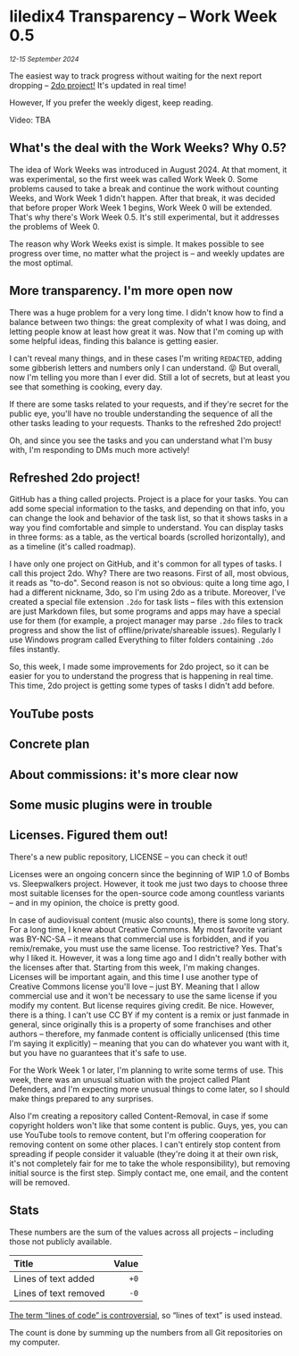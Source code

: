 # liledix4 Transparency – Work Week 0.5

*<sup>12-15 September 2024</sup>*

The easiest way to track progress without waiting for the next report dropping – [2do project!](https://github.com/users/liledix4/projects/15/views/3) It's updated in real time!

However, If you prefer the weekly digest, keep reading.

Video: TBA

## What's the deal with the Work Weeks? Why 0.5?

The idea of Work Weeks was introduced in August 2024. At that moment, it was experimental, so the first week was called Work Week 0. Some problems caused to take a break and continue the work without counting Weeks, and Work Week 1 didn't happen. After that break, it was decided that before proper Work Week 1 begins, Work Week 0 will be extended. That's why there's Work Week 0.5. It's still experimental, but it addresses the problems of Week 0.

The reason why Work Weeks exist is simple. It makes possible to see progress over time, no matter what the project is – and weekly updates are the most optimal.

## More transparency. I'm more open now

There was a huge problem for a very long time. I didn't know how to find a balance between two things: the great complexity of what I was doing, and letting people know at least how great it was. Now that I'm coming up with some helpful ideas, finding this balance is getting easier.

I can't reveal many things, and in these cases I'm writing `REDACTED`, adding some gibberish letters and numbers only I can understand. 😝 But overall, now I'm telling you more than I ever did. Still a lot of secrets, but at least you see that something is cooking, every day.

If there are some tasks related to your requests, and if they're secret for the public eye, you'll have no trouble understanding the sequence of all the other tasks leading to your requests. Thanks to the refreshed 2do project!

Oh, and since you see the tasks and you can understand what I'm busy with, I'm responding to DMs much more actively!

## Refreshed 2do project!

GitHub has a thing called projects. Project is a place for your tasks. You can add some special information to the tasks, and depending on that info, you can change the look and behavior of the task list, so that it shows tasks in a way you find comfortable and simple to understand. You can display tasks in three forms: as a table, as the vertical boards (scrolled horizontally), and as a timeline (it's called roadmap).

I have only one project on GitHub, and it's common for all types of tasks. I call this project 2do. Why? There are two reasons. First of all, most obvious, it reads as "to-do". Second reason is not so obvious: quite a long time ago, I had a different nickname, 3do, so I'm using 2do as a tribute. Moreover, I've created a special file extension `.2do` for task lists – files with this extension are just Markdown files, but some programs and apps may have a special use for them (for example, a project manager may parse `.2do` files to track progress and show the list of offline/private/shareable issues). Regularly I use Windows program called Everything to filter folders containing `.2do` files instantly.

So, this week, I made some improvements for 2do project, so it can be easier for you to understand the progress that is happening in real time. This time, 2do project is getting some types of tasks I didn't add before.

## YouTube posts

## Concrete plan

## About commissions: it's more clear now

## Some music plugins were in trouble

## Licenses. Figured them out!

There's a new public repository, LICENSE – you can check it out!

Licenses were an ongoing concern since the beginning of WIP 1.0 of Bombs vs. Sleepwalkers project. However, it took me just two days to choose three most suitable licenses for the open-source code among countless variants – and in my opinion, the choice is pretty good.

In case of audiovisual content (music also counts), there is some long story. For a long time, I knew about Creative Commons. My most favorite variant was BY-NC-SA – it means that commercial use is forbidden, and if you remix/remake, you must use the same license. Too restrictive? Yes. That's why I liked it. However, it was a long time ago and I didn't really bother with the licenses after that. Starting from this week, I'm making changes. Licenses will be important again, and this time I use another type of Creative Commons license you'll love – just BY. Meaning that I allow commercial use and it won't be necessary to use the same license if you modify my content. But license requires giving credit. Be nice. However, there is a thing. I can't use CC BY if my content is a remix or just fanmade in general, since originally this is a property of some franchises and other authors – therefore, my fanmade content is officially unlicensed (this time I'm saying it explicitly) – meaning that you can do whatever you want with it, but you have no guarantees that it's safe to use.

For the Work Week 1 or later, I'm planning to write some terms of use. This week, there was an unusual situation with the project called Plant Defenders, and I'm expecting more unusual things to come later, so I should make things prepared to any surprises.

Also I'm creating a repository called Content-Removal, in case if some copyright holders won't like that some content is public. Guys, yes, you can use YouTube tools to remove content, but I'm offering cooperation for removing content on some other places. I can't entirely stop content from spreading if people consider it valuable (they're doing it at their own risk, it's not completely fair for me to take the whole responsibility), but removing initial source is the first step. Simply contact me, one email, and the content will be removed.

## Stats

These numbers are the sum of the values across all projects – including those not publicly available.

| Title                 | Value         |
| :-------------------- | ------------: |
| Lines of text added   | `+0`          |
| Lines of text removed | `-0`          |

[The term “lines of code” is controversial](https://en.wikipedia.org/wiki/Source_lines_of_code#Measurement_methods), so “lines of text” is used instead.

The count is done by summing up the numbers from all Git repositories on my computer.